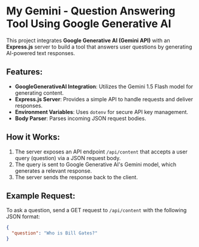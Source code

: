 # My Gemini - Question Answering Tool Using Google Generative AI

This project integrates **Google Generative AI (Gemini API)** with an **Express.js** server to build a tool that answers user questions by generating AI-powered text responses.

## Features:
- **GoogleGenerativeAI Integration**: Utilizes the Gemini 1.5 Flash model for generating content.
- **Express.js Server**: Provides a simple API to handle requests and deliver responses.
- **Environment Variables**: Uses `dotenv` for secure API key management.
- **Body Parser**: Parses incoming JSON request bodies.

## How it Works:
1. The server exposes an API endpoint `/api/content` that accepts a user query (question) via a JSON request body.
2. The query is sent to Google Generative AI's Gemini model, which generates a relevant response.
3. The server sends the response back to the client.

## Example Request:

To ask a question, send a GET request to `/api/content` with the following JSON format:

```json
{
  "question": "Who is Bill Gates?"
}
